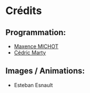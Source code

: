 # Crédits

## Programmation:
 * [Maxence MICHOT](https://github.com/VokunGahrotLaas)
 * [Cédric Marty](https://github.com/cececoul)

## Images / Animations:
 * Esteban Esnault
